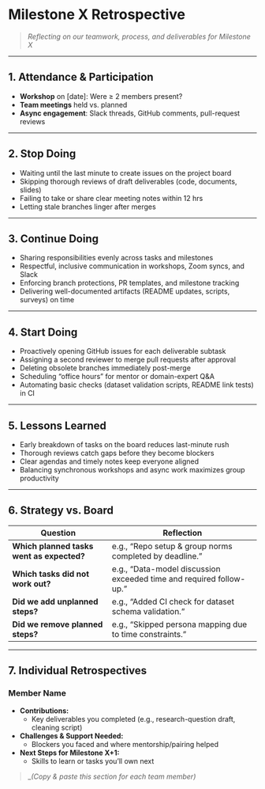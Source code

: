 # Milestone X Retrospective

> _Reflecting on our teamwork, process, and deliverables for Milestone X_

---

## 1. Attendance & Participation

- **Workshop** on [date]: Were ≥ 2 members present?  
- **Team meetings** held vs. planned  
- **Async engagement**: Slack threads, GitHub comments, pull-request reviews  

---

## 2. Stop Doing

- Waiting until the last minute to create issues on the project board  
- Skipping thorough reviews of draft deliverables (code, documents, slides)  
- Failing to take or share clear meeting notes within 12 hrs  
- Letting stale branches linger after merges  

---

## 3. Continue Doing

- Sharing responsibilities evenly across tasks and milestones  
- Respectful, inclusive communication in workshops, Zoom syncs, and Slack  
- Enforcing branch protections, PR templates, and milestone tracking  
- Delivering well-documented artifacts (README updates, scripts, surveys) on time

---

## 4. Start Doing

- Proactively opening GitHub issues for each deliverable subtask  
- Assigning a second reviewer to merge pull requests after approval  
- Deleting obsolete branches immediately post-merge  
- Scheduling “office hours” for mentor or domain-expert Q&A  
- Automating basic checks (dataset validation scripts, README link tests) in CI

---

## 5. Lessons Learned

- Early breakdown of tasks on the board reduces last-minute rush  
- Thorough reviews catch gaps before they become blockers  
- Clear agendas and timely notes keep everyone aligned  
- Balancing synchronous workshops and async work maximizes group productivity  

---
<!-- markdownlint-disable MD013 -->

## 6. Strategy vs. Board

| Question                                           | Reflection                                                       |
| -------------------------------------------------- | ---------------------------------------------------------------- |
| **Which planned tasks went as expected?**          | e.g., “Repo setup & group norms completed by deadline.”         |
| **Which tasks did not work out?**                  | e.g., “Data-model discussion exceeded time and required follow-up.” |
| **Did we add unplanned steps?**                    | e.g., “Added CI check for dataset schema validation.”           |
| **Did we remove planned steps?**                   | e.g., “Skipped persona mapping due to time constraints.”        |

<!-- markdownlint-enable MD013 -->
---

## 7. Individual Retrospectives

### Member Name  

- **Contributions:**  
  - Key deliverables you completed (e.g., research-question draft,
  cleaning script)
- **Challenges & Support Needed:**  
  - Blockers you faced and where mentorship/pairing helped  
- **Next Steps for Milestone X+1:**  
  - Skills to learn or tasks you’ll own next  

> __(Copy & paste this section for each team member)_  
